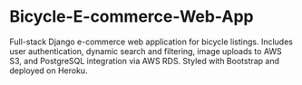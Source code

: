 # Bicycle-E-commerce-Web-App
Full-stack Django e-commerce web application for bicycle listings. Includes user authentication, dynamic search and filtering, image uploads to AWS S3, and PostgreSQL integration via AWS RDS. Styled with Bootstrap and deployed on Heroku.
